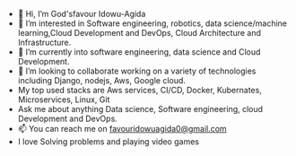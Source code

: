 - 👋 Hi, I’m God'sfavour Idowu-Agida
- 👀 I’m interested in Software engineering, robotics, data science/machine learning,Cloud Development and DevOps, Cloud Architecture and Infrastructure.
- 🌱 I’m currently into software engineering, data science and Cloud Development.
- 💞️ I’m looking to collaborate working on a variety of technologies including Django, nodejs, Aws, Google cloud.
- My top used stacks are Aws services, CI/CD, Docker, Kubernates, Microservices, Linux, Git
- Ask me about anything Data science, Software engineering, cloud Development and DevOps.
- 📫 You can reach me on favouridowuagida0@gmail.com
- I love Solving problems and playing video games

<!---
DudeGFA/DudeGFA is a ✨ special ✨ repository because its `README.md` (this file) appears on your GitHub profile.
You can click the Preview link to take a look at your changes.
--->
